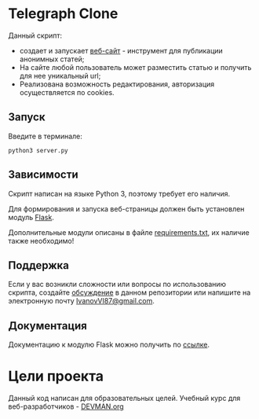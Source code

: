 # Telegraph Clone

Данный скрипт:
* создает и запускает [веб-сайт][] - инструмент для публикации анонимных статей;
* На сайте любой пользователь может разместить статью и получить для нее уникальный url;
* Реализована возможность редактирования, авторизация осуществляется по cookies.

## Запуск

Введите в терминале:

    python3 server.py

## Зависимости

Скрипт написан на языке Python 3, поэтому требует его наличия.

Для формирования и запуска веб-страницы должен быть установлен модуль [Flask][].

Дополнительные модули описаны в файле [requirements.txt][], их наличие также необходимо!

## Поддержка

Если у вас возникли сложности или вопросы по использованию скрипта, создайте 
[обсуждение][] в данном репозитории или напишите на электронную почту 
<IvanovVI87@gmail.com>.

## Документация

Документацию к модулю Flask можно получить по [ссылке][].


# Цели проекта

Данный код написан для образовательных целей. Учебный курс для веб-разработчиков - [DEVMAN.org](https://devman.org)

[веб-сайт]: http://afisha-films.herokuapp.com/
[Flask]: https://pypi.python.org/pypi/Flask/0.12.2
[обсуждение]: https://github.com/santax666/24_telegraph/issues
[ссылке]: http://flask.pocoo.org/docs/0.11/quickstart/
[requirements.txt]: ./requirements.txt
